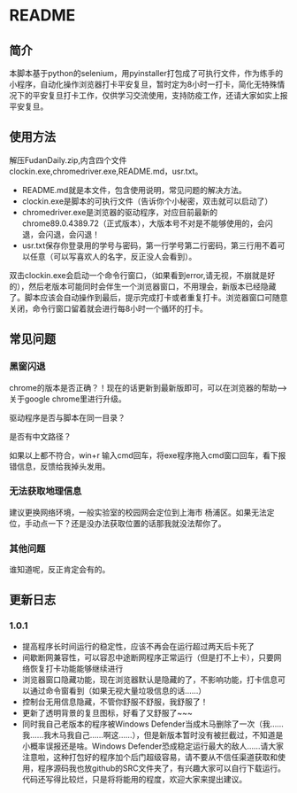 # README

## 简介

本脚本基于python的selenium，用pyinstaller打包成了可执行文件，作为练手的小程序，自动化操作浏览器打卡平安复旦，暂时定为8小时一打卡，简化无特殊情况下的平安复旦打卡工作，仅供学习交流使用，支持防疫工作，还请大家如实上报平安复旦。
## 使用方法
解压FudanDaily.zip,内含四个文件clockin.exe,chromedriver.exe,README.md，usr.txt。

- README.md就是本文件，包含使用说明，常见问题的解决方法。
- clockin.exe是脚本的可执行文件（告诉你个小秘密，双击就可以启动了）
- chromedriver.exe是浏览器的驱动程序，对应目前最新的chrome89.0.4389.72（正式版本），大版本号不对是不能够使用的，会闪退，会闪退，会闪退！
- usr.txt保存你登录用的学号与密码，第一行学号第二行密码，第三行用不着可以任意（可以写喜欢人的名字，反正没人会看到）。

双击clockin.exe会启动一个命令行窗口，（如果看到error,请无视，不崩就是好的），然后老版本可能同时会伴生一个浏览器窗口，不用理会，新版本已经隐藏了。脚本应该会自动操作到最后，提示完成打卡或者重复打卡。浏览器窗口可随意关闭，命令行窗口留着就会进行每8小时一个循环的打卡。

## 常见问题

### 黑窗闪退

chrome的版本是否正确？！现在的话更新到最新版即可，可以在浏览器的帮助——>关于google chrome里进行升级。

驱动程序是否与脚本在同一目录？

是否有中文路径？

如果以上都不符合，win+r 输入cmd回车，将exe程序拖入cmd窗口回车，看下报错信息，反馈给我掉头发用。

### 无法获取地理信息

建议更换网络环境，一般实验室的校园网会定位到上海市 杨浦区。如果无法定位，手动点一下？还是没办法获取位置的话那我就没法帮你了。

### 其他问题

谁知道呢，反正肯定会有的。

## 更新日志

### 1.0.1
- 提高程序长时间运行的稳定性，应该不再会在运行超过两天后卡死了
- 间歇断网兼容性，可以容忍中途断网程序正常运行（但是打不上卡），只要网络恢复打卡功能能够继续进行
- 浏览器窗口隐藏功能，现在浏览器默认是隐藏的了，不影响功能，打卡信息可以通过命令窗看到（如果无视大量垃圾信息的话……）
- 控制台无用信息隐藏，不管你舒服不舒服，我舒服了！
- 更新了透明背景的复旦图标，好看了又舒服了~~~
- 同时我自己老版本的程序被Windows Defender当成木马删除了一次（我……我……我木马我自己……啊这……），但是新版本暂时没有被拦截过，不知道是小概率误报还是啥。Windows Defender恐成稳定运行最大的敌人……请大家注意啦，这种打包好的程序加个后门超级容易，请不要从不信任渠道获取和使用，程序源码我也放github的SRC文件夹了，有兴趣大家可以自行下载运行。代码还写得比较烂，只是将将能用的程度，欢迎大家来提出建议。
